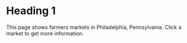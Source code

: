 
<html>

<head>
<meta http-equiv="Content-Type" content="text/html; charset=utf-8">
<title>Testing Map</title>

<link rel="stylesheet" href="https://cdnjs.cloudflare.com/ajax/libs/leaflet/1.2.0/leaflet.css" type="text/css" crossorigin="">
<script src="https://cdnjs.cloudflare.com/ajax/libs/leaflet/1.2.0/leaflet.js" crossorigin=""></script>
<script src="http://ajax.googleapis.com/ajax/libs/jquery/1.9.1/jquery.min.js"></script>
<link rel="stylesheet" href="style.css" type="text/css">
<script type="text/javascript">

var map;
function init() {
   // create map and set center and zoom level
   map = new L.map('mapid');
   map.setView([39.9526,-75.1652],13);
   // create tile layer and add it to map
   L.tileLayer('https://{s}.tile.openstreetmap.org/{z}/{x}/{y}.png', {
     maxZoom: 19,
     attribution: '&copy; <a href="https://openstreetmap.org/copyright">OpenStreetMap contributors</a>'
   }).addTo(map);
}

</script>
</head>


<body onload="init()">
<h1 id="title">Heading 1</h1>
<div id="mapid">
</div>

<div id="docs">
<p>This page shows farmers markets in Philadelphia, Pennsylvania. Click a market to get more information.</p>
</div>

</body>

</html>
